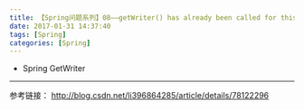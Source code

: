 ```yaml
---
title: 【Spring问题系列】08——getWriter() has already been called for this response
date: 2017-01-31 14:37:40
tags: [Spring]
categories: [Spring]
---
```

- Spring GetWriter
<!-- more -->

--------------------------------


参考链接：
http://blog.csdn.net/li396864285/article/details/78122296
